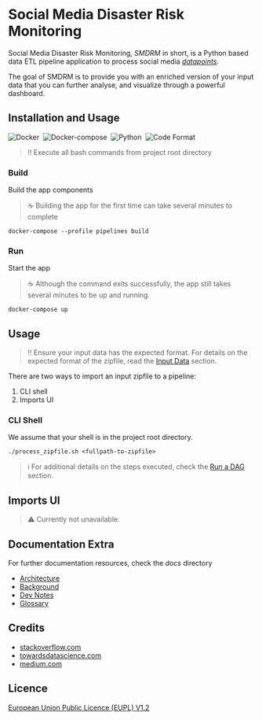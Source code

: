 # Social Media Disaster Risk Monitoring

Social Media Disaster Risk Monitoring, *SMDRM* in short, is a Python based data ETL
pipeline application to process social media [_datapoints_](docs/glossary.md#datapoint).

The goal of SMDRM is to provide you with an enriched version of your input data
that you can further analyse, and visualize through a powerful dashboard.

## Installation and Usage

![Docker](https://img.shields.io/badge/Docker-20.10.9-information)&nbsp;&nbsp;![Docker-compose](https://img.shields.io/static/v1?label=Docker%20Compose&message=1.29.1&color=information)&nbsp;&nbsp;![Python](https://img.shields.io/static/v1?label=Python&message=>3.7%20<3.9&color=information)&nbsp;&nbsp;![Code Format](https://img.shields.io/static/v1?label=Code%20Formatter&message=Black&color=information)

> :bangbang: Execute all bash commands from project root directory

### Build

Build the app components

> :coffee: Building the app for the first time can take several minutes to complete

```shell
docker-compose --profile pipelines build
```

### Run

Start the app

> :coffee: Although the command exits successfully,
> the app still takes several minutes to be up and running.

```shell
docker-compose up
```

## Usage

> :bangbang: Ensure your input data has the expected format.
> For details on the expected format of the zipfile,
> read the [Input Data](docs/architecture.md#input-data) section.

There are two ways to import an input zipfile to a pipeline:
1. CLI shell
2. Imports UI

### CLI Shell

We assume that your shell is in the project root directory.

```shell
./process_zipfile.sh <fullpath-to-zipfile>
```

> :information_source: For additional details on the steps executed,
> check the [Run a DAG](airflow/README.md#run-a-dag) section.

## Imports UI

> :warning: Currently not unavailable.

## Documentation Extra

For further documentation resources, check the _docs_ directory
* [Architecture](docs/architecture.md)
* [Background](docs/background.md)
* [Dev Notes](docs/architecture.md)
* [Glossary](docs/architecture.md)

## Credits

* [stackoverflow.com](http://stackoverflow.com)
* [towardsdatascience.com](https://towardsdatascience.com)
* [medium.com](https://medium.com)

## Licence

[European Union Public Licence (EUPL) V1.2](LICENCE)

